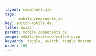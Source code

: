 ```yaml
---
layout: component.njk
tags: 
    - mobile_components_de
key: switch-mobile_de
title: Switch
parent: mobile_components_de
image: mobile/overview/switch.webp
keywords: toggle, switch, toggle button
order: 180
---
```


